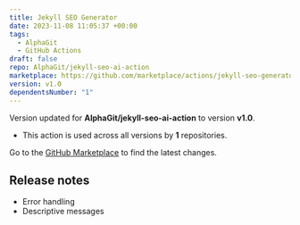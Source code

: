 ```yaml
---
title: Jekyll SEO Generator
date: 2023-11-08 11:05:37 +00:00
tags:
  - AlphaGit
  - GitHub Actions
draft: false
repo: AlphaGit/jekyll-seo-ai-action
marketplace: https://github.com/marketplace/actions/jekyll-seo-generator
version: v1.0
dependentsNumber: "1"
---
```



Version updated for **AlphaGit/jekyll-seo-ai-action** to version **v1.0**.
- This action is used across all versions by **1** repositories.

Go to the [GitHub Marketplace](https://github.com/marketplace/actions/jekyll-seo-generator) to find the latest changes.

## Release notes

- Error handling
- Descriptive messages
